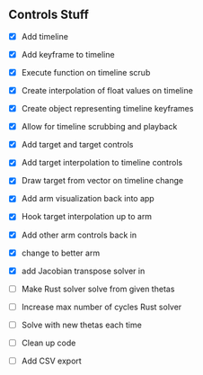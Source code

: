 ## Controls Stuff
- [x] Add timeline
- [x] Add keyframe to timeline
- [x] Execute function on timeline scrub
- [x] Create interpolation of float values on timeline
- [x] Create object representing timeline keyframes
- [x] Allow for timeline scrubbing and playback
- [x] Add target and target controls
- [x] Add target interpolation to timeline controls
- [x] Draw target from vector on timeline change

- [x] Add arm visualization back into app
- [x] Hook target interpolation up to arm
- [x] Add other arm controls back in
- [x] change to better arm
- [x] add Jacobian transpose solver in

- [ ] Make Rust solver solve from given thetas
- [ ] Increase max number of cycles Rust solver
- [ ] Solve with new thetas each time

- [ ] Clean up code
- [ ] Add CSV export